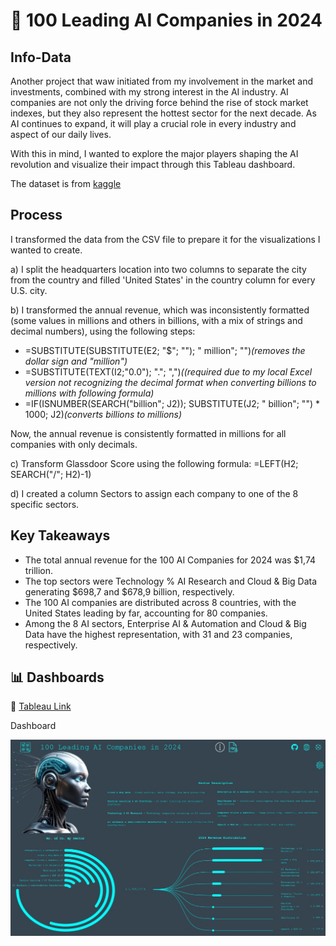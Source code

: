 # 🤖 100 Leading AI Companies in 2024 

## Info-Data

 Another project that waw initiated from my involvement in the market and investments, combined with my strong interest in the AI industry. AI companies are not only the driving force behind the rise of stock market indexes, but they also represent the hottest sector for the next decade. As AI continues to expand, it will play a crucial role in every industry and aspect of our daily lives.

With this in mind, I wanted to explore the major players shaping the AI revolution and visualize their impact through this Tableau dashboard.

The dataset is from [kaggle](https://www.kaggle.com/datasets/raniritu/ai-companies)

## Process

I transformed the data from the CSV file to prepare it for the visualizations I wanted to create.

a) I split the headquarters location into two columns to separate the city from the country and filled 'United States' in the country column for every U.S. city.

b) I transformed the annual revenue, which was inconsistently formatted (some values in millions and others in billions, with a mix of strings and decimal numbers), using the following steps:
-  =SUBSTITUTE(SUBSTITUTE(E2; "$"; ""); " million"; "")*(removes the dollar sign and "million")*
- =SUBSTITUTE(TEXT(I2;"0.0"); "."; ",")*((required due to my local Excel version not recognizing the decimal format when converting billions to millions with following formula)*
- =IF(ISNUMBER(SEARCH("billion"; J2)); SUBSTITUTE(J2; " billion"; "") * 1000; J2)*(converts billions to millions)*

Now, the annual revenue is consistently formatted in millions for all companies with only decimals.

c) Transform Glassdoor Score  using the following formula:
 =LEFT(H2; SEARCH("/"; H2)-1)

 d)  I created a column Sectors to assign each company to one of the 8 specific sectors.


## Key Takeaways

- The total annual revenue for the 100 AI Companies for 2024 was $1,74 trillion.
- The top sectors were Technology % AI Research and Cloud & Big Data generating $698,7 and $678,9 billion, respectively.
- The 100 AI companies are distributed across 8 countries, with the United States leading by far, accounting for 80 companies.
- Among the 8 AI sectors, Enterprise AI & Automation and Cloud & Big Data have the highest representation, with 31 and 23 companies, respectively.

## 📊 Dashboards

🔗 [Tableau Link](https://public.tableau.com/app/profile/theodoros.malezidis7413/viz/100LeadingAICompaniesin2024/100LeadingAICompaniesin2024)


Dashboard

![Dashboard](images/100_Leading_AI_Companies_in_2024.jpg)


